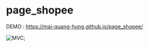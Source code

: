 # page_shopee
DEMO : https://mai-quang-hung.github.io/page_shopee/

![MVC]("https://viewer.diagrams.net/?tags=%7B%7D&highlight=0000ff&edit=_blank&layers=1&nav=1#R7Vrbbts4EP0aA%2BlDDFHUxX60k3a7KApkEXSbPi24Em0ToUWVomJ7v35JidSFkuO0le24iPxgcTQipZnDMzOkRvBmvf2Do3T1mcWYjlwn3o7g7ch1gQMn8k9JdqXE98JSsOQk1kq14J78h82dWpqTGGctRcEYFSRtCyOWJDgSLRninG3aagtG26OmaIk7gvsI0a70K4nFqpRO3LCWf8RkuTIjg2BaXlkjo6zfJFuhmG0aIvh%2BBG84Y6I8W29vMFXGM3Yp7%2Fuw52r1YBwn4iU33P3z4M6y2V%2Bf%2FN3X716Y3d1%2B%2Bnite3lCNNcvXLjw%2Bm%2BCN9c3LBGcUYq5fgOxM2YReCsHna%2FEmkoBkKeZVH3EN4wyLiUJS6TmfEEotUSIkmUim5F8bNkxnD9hLog0%2BExfWJM4VsPMNysi8H2KIjXmRsJLyjjLkxirN3JU9%2FIBNWRgYNr6IYFum%2BFHLiwPKdcvLQfG273WBJWPJLgxW2PBd1JF3%2BA62q0a155ubmqQeEZl1QCI0UMal8uq59p18kR77wc86XY82XFabTywx7wNf%2FbZts%2BWFP2L6RxFj8uie6MS4wXKqRjI2JO2sYHbtXZl2aa1QXAsc3u%2Fsbm9trXh%2Ba0N%2FMPmxkk8U4SvuIWiLCNR28J7qcP1LHtrpsJbIh5k89oZO46rBd%2FU%2FWMPBLp9u9UdFo2daUji3D0UqtCfGME33ZlrBPXNRat19x3mRBpPUWTVvy0rbYDjTgizPC3txHIe4cP0IRBfYnEI913kNKDh9yDDyDimSJCn9uP2oUWPcMeIfJEKmHBqIRNYgCtfU9%2FVjIVWR1V6YTqCVkelHTodFeCtXvsXyLqPrYNi%2FiogtoAdfM%2BZuXCdFZCdSQXgp9sCAua6PFuq%2F88oIWku7SzTJt2nfMay21LjlUbzPdRmBq8nLLBju1bhTEh0saQ5xats4NdpMbBA4%2Fbw4rQH%2FDa2hgv5LwhCR2NFZ%2BwHfoMUC2IDz7PicSlMxsczclMQwjEA0%2FpoE4znjcPg58jKd63sZ3JisgqPCLN9c7mOoM3o6Yxd%2F1Dw1PgEo2bAdv1nkTkgCr0XBtLzotWbumOZrlUHaDObMx3DcBi0Qv%2FEaJ2cA62GFFugC58HXQVx0IZ4eAjig3Pma8%2F7bEx5P5v3edDq6NR537QDTrXScukJGXT6p0UzA3MGyMAA3JO2N2AYnDIDMx03%2FHmLFyRRqbcTkyylaHf15c93l%2B5gEPY7eACf2iVd4HdcCvqo5Xg%2BPVibRdW6TF17QS9Wv6boBTWct6eGu8oztejqRJREjwpLtUqMqUyfpahUMeJ3v2utZ5chA6%2FjTvZElib8Tksp8HD%2BcrEri53k8PxLi7BbRL%2F6fY9XF5jtpZHzB%2BbugrHyKiJJVhB44WB5RtlSJv8X7uVOdJbTGszUb6BZG9gxuockJyd1b%2FAKYjTHEZY1jQJUnsaoCMoLztbquYqk3hErnMi%2FhAmyIIXiWm%2BQC%2FYW1I8X1G3A9kb10D8lYLtraPpbicv2ZCfADEw9MLTWPs8eWLrLS42KDwlUuJPnkcg5vnTvHrHsg8Ad%2B23XhmefpN3VmauK2VGaymKs3F%2FS%2FM3xYqG%2BOZKOb%2FL35Vf7PfQ86KQ2JY1Zbu6jZz84oedNyXGM%2FdgvBYLe9mIH3Yu1yvazb8V63Q%2FpshVTOSAlmSgeTKxYXnNFXCV7F%2B7%2FI3OFlclVOwpNqoAn9XR3eTDDiXInSdLCwboGePPuS7KAw%2BsGp60sve7yW6a6JmvcrPNiIqs%2FQXdvDj7gYCe00jyv50vZoVwsm%2FX31OWeXf1VOnz%2FPw%3D%3D");
